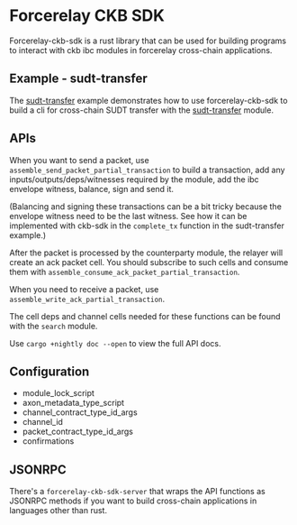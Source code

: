 # Forcerelay CKB SDK

Forcerelay-ckb-sdk is a rust library that can be used for building programs to
interact with ckb ibc modules in forcerelay cross-chain applications.

## Example - sudt-transfer

The [sudt-transfer](examples/sudt-transfer.rs) example demonstrates how to use
forcerelay-ckb-sdk to build a cli for cross-chain SUDT transfer with the [sudt-transfer](https://github.com/synapseweb3/forcerelay-ckb-contracts/tree/master/contracts/ibc-app/sudt-transfer) module.

## APIs

When you want to send a packet, use `assemble_send_packet_partial_transaction`
to build a transaction, add any inputs/outputs/deps/witnesses required by the module,
add the ibc envelope witness, balance, sign and send it.

(Balancing and signing these transactions can be a bit tricky because the envelope witness need to be the last witness. See how it can be implemented with ckb-sdk in the `complete_tx` function in the sudt-transfer example.)

After the packet is processed by the counterparty module, the relayer will
create an ack packet cell. You should subscribe to such cells and consume them
with `assemble_consume_ack_packet_partial_transaction`.

When you need to receive a packet, use `assemble_write_ack_partial_transaction`.

The cell deps and channel cells needed for these functions can be found with the
`search` module.

Use `cargo +nightly doc --open` to view the full API docs.

## Configuration

- module_lock_script
- axon_metadata_type_script
- channel_contract_type_id_args
- channel_id
- packet_contract_type_id_args
- confirmations

## JSONRPC

There's a `forcerelay-ckb-sdk-server` that wraps the API functions as JSONRPC methods if you want to build cross-chain applications in languages other than rust.
